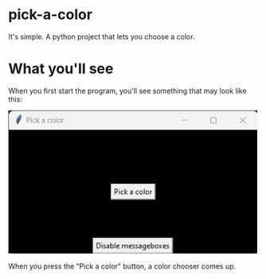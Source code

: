 # pick-a-color
It's simple. A python project that lets you choose a color.
# What you'll see
When you first start the program, you'll see something that may look like this:

<img src="Screenshot 2023-08-11 203642.png" alt="Alt text" title="Optional title">

When you press the "Pick a color" button, a color chooser comes up.
